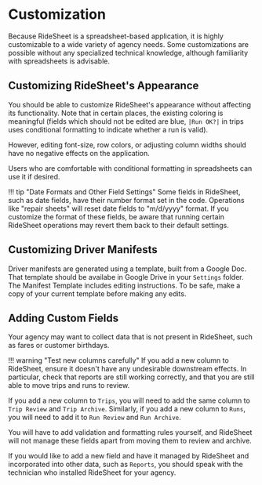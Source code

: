 # Customization

Because RideSheet is a spreadsheet-based application, it is highly customizable to a wide variety of agency needs. Some customizations are possible without any specialized technical knowledge, although familiarity with spreadsheets is advisable.

## Customizing RideSheet's Appearance

You should be able to customize RideSheet's appearance without affecting its functionality. Note that in certain places, the existing coloring is meaningful (fields which should not be edited are blue, `|Run OK?|` in trips uses conditional formatting to indicate whether a run is valid).

However, editing font-size, row colors, or adjusting column widths should have no negative effects on the application.

Users who are comfortable with conditional formatting in spreadsheets can use it if desired. 

!!! tip "Date Formats and Other Field Settings"
    Some fields in RideSheet, such as date fields, have their number format set in the code. Operations like "repair sheets" will reset date fields to "m/d/yyyy" format. If you customize the format of these fields, be aware that running certain RideSheet operations may revert them back to their default settings.


## Customizing Driver Manifests

Driver manifests are generated using a template, built from a Google Doc. That template should be availabe in Google Drive in your `Settings` folder. The Manifest Template includes editing instructions. To be safe, make a copy of your current template before making any edits. 

## Adding Custom Fields

Your agency may want to collect data that is not present in RideSheet, such as fares or customer birthdays.

!!! warning "Test new columns carefully"
    If you add a new column to RideSheet, ensure it doesn't have any undesirable downstream effects. In particular, check that reports are still working correctly, and that you are still able to move trips and runs to review. 

If you add a new column to `Trips`, you will need to add the same column to `Trip Review` and `Trip Archive`. Similarly, if you add a new column to `Runs`, you will need to add it to `Run Review` and `Run Archive`.

You will have to add validation and formatting rules yourself, and RideSheet will not manage these fields apart from moving them to review and archive. 

If you would like to add a new field and have it managed by RideSheet and incorporated into other data, such as `Reports`, you should speak with the technician who installed RideSheet for your agency.